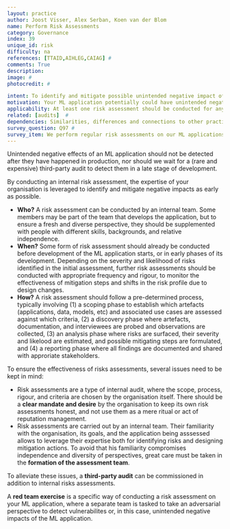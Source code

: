 ```yaml
---
layout: practice
author: Joost Visser, Alex Serban, Koen van der Blom
name: Perform Risk Assessments
category: Governance
index: 39
unique_id: risk
difficulty: na
references: [TTAID,AIHLEG,CAIAG] #
comments: True
description:
image: #
photocredit: #

intent: To identify and mitigate possible unintended negative impact of your ML application. #
motivation: Your ML application potentially could have unintended negative impact on your users, your own organisation, other organisations, or society at large. A risk assessment is a deliberate, structured process to identify such risks before they occur, so mitigating measures can be designed and implemented.  #
applicability: At least one risk assessment should be conducted for any ML application before it goes live. When the stakes are higher (e.g., safety-relevant, vulnerable users, involves personal information), risk assessments should be conducted more frequently and more thoroughly. #
related: [audits]  #
dependencies: Similarities, differences and connections to other practices #
survey_question: Q97 #
survey_item: We perform regular risk assessments on our ML applications, addressing impact on users, organisations, and society.
---
```


Unintended negative effects of an ML application should not be detected after they have happened in production, nor should we  wait for a (rare and expensive) third-party audit to detect them in a late stage of development.

By conducting an internal risk assessment, the expertise of your organisation is leveraged to identify and mitigate negative impacts as early as possible.

* **Who?** A risk assessment can be conducted by an internal team. Some members may be part of the team that develops the application, but to ensure a fresh and diverse perspective, they should be supplemented with people with different skills, backgrounds, and relative independence.
* **When?** Some form of risk assessment should already be conducted before development of the ML application starts, or in early phases of its development. Depending on the severity and likelihood of risks identified in the initial assessment, further risk assessments should be conducted with appropriate frequency and rigour, to monitor the effectiveness of mitigation steps and shifts in the risk profile due to design changes.
* **How?** A risk assessment should follow a pre-determined process, typically involving (1) a scoping phase to establish which artefacts (applications, data, models, etc) and associated use cases are assessed against which criteria, (2) a discovery phase where artefacts, documentation, and interviewees are probed and observations are collected, (3) an analysis phase where risks are surfaced, their severity and likelood are estimated, and possible mitigating steps are formulated, and (4) a reporting phase where all findings are documented and shared with approriate stakeholders.

To ensure the effectiveness of risks assessments, several issues need to be kept in mind:

* Risk assessments are a type of internal audit, where the scope, process, rigour, and criteria are chosen by the organisation itself. There should be a **clear mandate and desire** by the organisation to keep its own risk assessments honest, and not use them as a mere ritual or act of reputation management.
* Risk assessments are carried out by an internal team. Their familiarity with the organisation, its goals, and the application being asssessed allows to leverage their expertise both for identifying risks and designing mitigation actions. To avoid that his familiarity compromises independence and diversity of perspectives, great care must be taken in the **formation of the assessment team**.

To alleviate these issues, a **third-party audit** can be commissioned in addition to internal risks assessments.

A **red team exercise** is a specific way of conducting a risk assessment on your ML application, where a separate team is tasked to take an adversarial perspective to detect vulnerabilites or, in this case, unintended negative impacts of the ML application.